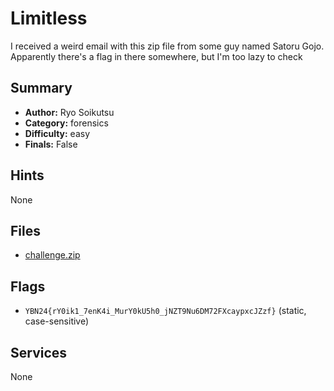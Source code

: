 # Limitless
I received a weird email with this zip file from some guy named Satoru Gojo. Apparently there's a flag in there somewhere, but I'm too lazy to check

## Summary
- **Author:** Ryo Soikutsu
- **Category:** forensics
- **Difficulty:** easy
- **Finals:** False

## Hints
None

## Files
- [challenge.zip](<dist/challenge.zip>)

## Flags
- `YBN24{rY0ik1_7enK4i_MurY0kU5h0_jNZT9Nu6DM72FXcaypxcJZzf}` (static, case-sensitive)

## Services
None
